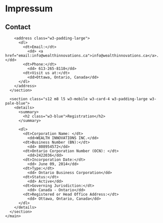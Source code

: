 # Impressum

 <main id="main" class="w3-content w3-padding-large w3-pale-yellow">
      <section class="s12 m6 l4 w3-mobile w3-card-4 w3-pale-green">
        <h2 class="w3-green">Contact</h2>
        
        <address class="w3-padding-large">
          <dl>
            <dt>Email:</dt>
              <dd> <a href="email:info@wealthinnovations.ca">info@wealthinnovations.ca</a>.</dd>
            <dt>Phone:</dt>
              <dd> 613-265-8118</dd>
            <dt>Visit us at:</dt>
              <dd>Ottawa, Ontario, Canada</dd>
          </dl>
        </address>  
      </section>
    
      <section class="s12 m8 l5 w3-mobile w3-card-4 w3-padding-large w3-pale-blue">
        <details>
          <summary>
            <h2 class="w3-blue">Registration</h2>
          </summary>
      
          <dl>
            <dt>Corporation Name: </dt>
              <dd>WEALTH INNOVATIONS INC.</dd>
            <dt>Business Number (BN):</dt>
              <dd> 808954572</dd>
            <dt>Ontario Corporation Number (OCN): </dt>
              <dd>2422036</dd>
            <dt>Incorporation Date:</dt>
              <dd> June 09, 2014</dd>
            <dt>Type:</dt>
              <dd> Ontario Business Corporation</dd>
            <dt>Status:</dt>
              <dd> Active</dd>
            <dt>Governing Jurisdiction:</dt>
              <dd> Canada - Ontario</dd>
            <dt>Registered or Head Office Address:</dt>
              <dd> Ottawa, Ontario, Canada</dd>
          </dl>
        </details>
      </section>
    </main>
